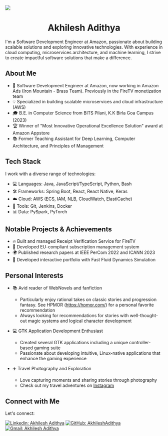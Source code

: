<img src="https://capsule-render.vercel.app/api?type=waving&color=gradient&height=100&section=header"/>
<h1 align="center">
    Akhilesh Adithya
</h1>

I'm a Software Development Engineer at Amazon, passionate about building scalable solutions and exploring innovative technologies. With experience in cloud computing, microservices architecture, and machine learning, I strive to create impactful software solutions that make a difference.

## About Me

- 🚀 Software Development Engineer at Amazon, now working in Amazon Ads (Iron Mountain - Brass Team). Previously in the FireTV monetization team
- 💡 Specialized in building scalable microservices and cloud infrastructure (AWS)
- 🎓 B.E. in Computer Science from BITS Pilani, K.K Birla Goa Campus (2023)
- 🏆 Winner of "Most Innovative Operational Excellence Solution" award at Amazon Appstore
- 📚 Former Teaching Assistant for Deep Learning, Computer Architecture, and Principles of Management

## Tech Stack

I work with a diverse range of technologies:

- 💻 Languages: Java, JavaScript/TypeScript, Python, Bash
- 🛠️ Frameworks: Spring Boot, React, React Native, Keras
- ☁️ Cloud: AWS (ECS, IAM, NLB, CloudWatch, ElastiCache)
- 🔧 Tools: Git, Jenkins, Docker
- 📊 Data: PySpark, PyTorch

## Notable Projects & Achievements

- 🔥 Built and managed Receipt Verification Service for FireTV
- 🌟 Developed EU-compliant subscription management system
- 🌍 Published research papers at IEEE PerCom 2022 and ICANN 2023
- 🎨 Developed interactive portfolio with Fast Fluid Dynamics Simulation

## Personal Interests

- 📚 Avid reader of WebNovels and fanfiction
  - Particularly enjoy rational takes on classic stories and progression fantasy. See HPMOR (https://hpmor.com/) for a personal favorite recommendation
  - Always looking for recommendations for stories with well-thought-out magic systems and logical character development
  
- 💻 GTK Application Development Enthusiast
  - Created several GTK applications including a unique controller-based gaming suite
  - Passionate about developing intuitive, Linux-native applications that enhance the gaming experience

- ✈️ Travel Photography and Exploration
  - Love capturing moments and sharing stories through photography
  - Check out my travel adventures on [Instagram](https://www.instagram.com/akhilesh_adithya/#)

## Connect with Me

Let's connect:

[![Linkedin: Akhilesh Adithya](https://img.shields.io/badge/-Akhilesh_Adithya-blue?style=flat-square&logo=Linkedin&logoColor=white&linkhttps://www.linkedin.com/in/akhilesh-adithya/)](https://www.linkedin.com/in/akhilesh-adithya/)
[![GitHub: AkhileshAdithya](https://img.shields.io/github/followers/AkhileshAdithya?label=follow&style=social)](https://github.com/akhileshadithya)
[![Gmail: Akhilesh Adithya](https://img.shields.io/badge/gmail-%23D14836.svg?&style=plastic&logo=gmail&logoColor=white)](mailto:akhileshadithya311@gmail.com)
